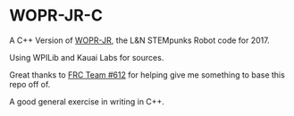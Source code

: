 # WOPR-JR-C
A C++ Version of [WOPR-JR](https://github.com/lnstempunks/WOPR-JR), the L&N STEMpunks Robot code for 2017.

Using WPILib and Kauai Labs for sources.

Great thanks to [FRC Team #612](https://github.com/Team612/612-2017) for helping give me something to base this repo off of. 

A good general exercise in writing in C++.
